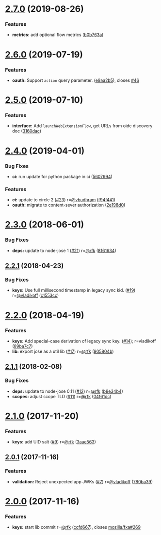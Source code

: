 # [2.7.0](https://github.com/mozilla/fxa-crypto-relier/compare/v2.6.0...v2.7.0) (2019-08-26)


### Features

* **metrics:** add optional flow metrics ([b0b763a](https://github.com/mozilla/fxa-crypto-relier/commit/b0b763a))



# [2.6.0](https://github.com/mozilla/fxa-crypto-relier/compare/v2.5.0...v2.6.0) (2019-07-19)


### Features

* **oauth:** Support `action` query parameter. ([e9aa2b5](https://github.com/mozilla/fxa-crypto-relier/commit/e9aa2b5)), closes [#46](https://github.com/mozilla/fxa-crypto-relier/issues/46)



# [2.5.0](https://github.com/mozilla/fxa-crypto-relier/compare/v2.4.0...v2.5.0) (2019-07-10)


### Features

* **interface:** Add `launchWebExtensionFlow`, get URLs from oidc discovery doc ([3160dac](https://github.com/mozilla/fxa-crypto-relier/commit/3160dac))



# [2.4.0](https://github.com/mozilla/fxa-crypto-relier/compare/v2.3.0...v2.4.0) (2019-04-01)


### Bug Fixes

* **ci:** run update for python package in ci ([5607994](https://github.com/mozilla/fxa-crypto-relier/commit/5607994))


### Features

* **ci:** update to circle 2 ([#23](https://github.com/mozilla/fxa-crypto-relier/issues/23)) r=[@vbudhram](https://github.com/vbudhram) ([f94f441](https://github.com/mozilla/fxa-crypto-relier/commit/f94f441))
* **oauth:** migrate to content-sever authorization ([2e198d0](https://github.com/mozilla/fxa-crypto-relier/commit/2e198d0))



# [2.3.0](https://github.com/mozilla/fxa-crypto-relier/compare/v2.2.1...v2.3.0) (2018-06-01)


### Bug Fixes

* **deps:** update to node-jose 1 ([#21](https://github.com/mozilla/fxa-crypto-relier/issues/21)) r=[@rfk](https://github.com/rfk) ([8161634](https://github.com/mozilla/fxa-crypto-relier/commit/8161634))



## [2.2.1](https://github.com/mozilla/fxa-crypto-relier/compare/v2.2.0...v2.2.1) (2018-04-23)


### Bug Fixes

* **keys:** Use full millisecond timestamp in legacy sync kid. ([#19](https://github.com/mozilla/fxa-crypto-relier/issues/19)) r=[@vladikoff](https://github.com/vladikoff) ([c1553cc](https://github.com/mozilla/fxa-crypto-relier/commit/c1553cc))



# [2.2.0](https://github.com/mozilla/fxa-crypto-relier/compare/v2.1.1...v2.2.0) (2018-04-19)


### Features

* **keys:** Add special-case derivation of legacy sync key. ([#14](https://github.com/mozilla/fxa-crypto-relier/issues/14)); r=vladikoff ([89ba7c7](https://github.com/mozilla/fxa-crypto-relier/commit/89ba7c7))
* **lib:** export jose as a util lib ([#17](https://github.com/mozilla/fxa-crypto-relier/issues/17)) r=[@rfk](https://github.com/rfk) ([905804b](https://github.com/mozilla/fxa-crypto-relier/commit/905804b))



## [2.1.1](https://github.com/mozilla/fxa-crypto-relier/compare/v2.1.0...v2.1.1) (2018-02-08)


### Bug Fixes

* **deps:** update to node-jose 0.11 ([#12](https://github.com/mozilla/fxa-crypto-relier/issues/12)) r=[@rfk](https://github.com/rfk) ([b8e34b4](https://github.com/mozilla/fxa-crypto-relier/commit/b8e34b4))
* **scopes:** adjust scope TLD ([#11](https://github.com/mozilla/fxa-crypto-relier/issues/11)) r=[@rfk](https://github.com/rfk) ([04f61dc](https://github.com/mozilla/fxa-crypto-relier/commit/04f61dc))



# [2.1.0](https://github.com/mozilla/fxa-crypto-relier/compare/v2.0.1...v2.1.0) (2017-11-20)


### Features

* **keys:** add UID salt ([#9](https://github.com/mozilla/fxa-crypto-relier/issues/9)) r=[@rfk](https://github.com/rfk) ([3aae563](https://github.com/mozilla/fxa-crypto-relier/commit/3aae563))



## [2.0.1](https://github.com/mozilla/fxa-crypto-relier/compare/v2.0.0...v2.0.1) (2017-11-16)


### Features

* **validation:** Reject unexpected app JWKs ([#7](https://github.com/mozilla/fxa-crypto-relier/issues/7)) r=[@vladikoff](https://github.com/vladikoff) ([780ba39](https://github.com/mozilla/fxa-crypto-relier/commit/780ba39))



# [2.0.0](https://github.com/mozilla/fxa-crypto-relier/compare/ccfd667...v2.0.0) (2017-11-16)


### Features

* **keys:** start lib commit r=[@rfk](https://github.com/rfk) ([ccfd667](https://github.com/mozilla/fxa-crypto-relier/commit/ccfd667)), closes [mozilla/fxa#269](https://github.com/mozilla/fxa/issues/269)



